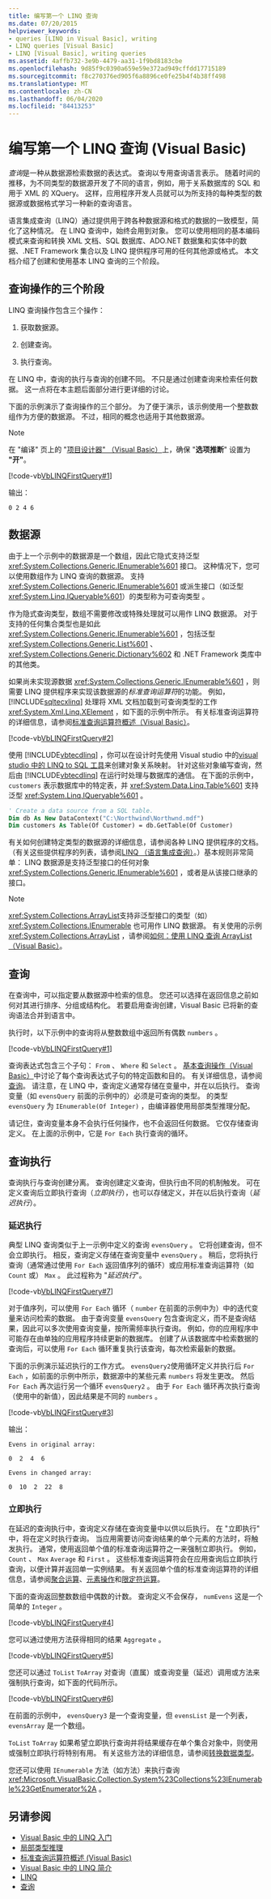 ```yaml
---
title: 编写第一个 LINQ 查询
ms.date: 07/20/2015
helpviewer_keywords:
- queries [LINQ in Visual Basic], writing
- LINQ queries [Visual Basic]
- LINQ [Visual Basic], writing queries
ms.assetid: 4affb732-3e9b-4479-aa31-1f9bd8183cbe
ms.openlocfilehash: 9d85f9c0390a659e59e372ad949cffdd17715189
ms.sourcegitcommit: f8c270376ed905f6a8896ce0fe25b4f4b38ff498
ms.translationtype: MT
ms.contentlocale: zh-CN
ms.lasthandoff: 06/04/2020
ms.locfileid: "84413253"
---
```

# <a name="writing-your-first-linq-query-visual-basic"></a>编写第一个 LINQ 查询 (Visual Basic)
*查询*是一种从数据源检索数据的表达式。 查询以专用查询语言表示。 随着时间的推移，为不同类型的数据源开发了不同的语言，例如，用于关系数据库的 SQL 和用于 XML 的 XQuery。 这样，应用程序开发人员就可以为所支持的每种类型的数据源或数据格式学习一种新的查询语言。  
  
 语言集成查询（LINQ）通过提供用于跨各种数据源和格式的数据的一致模型，简化了这种情况。 在 LINQ 查询中，始终会用到对象。 您可以使用相同的基本编码模式来查询和转换 XML 文档、SQL 数据库、ADO.NET 数据集和实体中的数据、.NET Framework 集合以及 LINQ 提供程序可用的任何其他源或格式。 本文档介绍了创建和使用基本 LINQ 查询的三个阶段。  
  
## <a name="three-stages-of-a-query-operation"></a>查询操作的三个阶段  
 LINQ 查询操作包含三个操作：  
  
1. 获取数据源。  
  
2. 创建查询。  
  
3. 执行查询。  
  
 在 LINQ 中，查询的执行与查询的创建不同。 不只是通过创建查询来检索任何数据。 这一点将在本主题后面部分进行更详细的讨论。  
  
 下面的示例演示了查询操作的三个部分。 为了便于演示，该示例使用一个整数数组作为方便的数据源。 不过，相同的概念也适用于其他数据源。  
  
> [!NOTE]
> 在 "编译" 页上的 "[项目设计器" （Visual Basic）](/visualstudio/ide/reference/compile-page-project-designer-visual-basic)上，确保 "**选项推断**" 设置为 **"开"**。  
  
 [!code-vb[VbLINQFirstQuery#1](~/samples/snippets/visualbasic/VS_Snippets_VBCSharp/VbLINQFirstQuery/VB/Class1.vb#1)]  
  
 输出：  
  
 `0 2 4 6`  
  
## <a name="the-data-source"></a>数据源  
 由于上一个示例中的数据源是一个数组，因此它隐式支持泛型 <xref:System.Collections.Generic.IEnumerable%601> 接口。 这种情况下，您可以使用数组作为 LINQ 查询的数据源。 支持 <xref:System.Collections.Generic.IEnumerable%601> 或派生接口（如泛型 <xref:System.Linq.IQueryable%601>）的类型称为可查询类型  。  
  
 作为隐式查询类型，数组不需要修改或特殊处理就可以用作 LINQ 数据源。 对于支持的任何集合类型也是如此 <xref:System.Collections.Generic.IEnumerable%601> ，包括泛型 <xref:System.Collections.Generic.List%601> 、 <xref:System.Collections.Generic.Dictionary%602> 和 .NET Framework 类库中的其他类。  
  
 如果尚未实现源数据 <xref:System.Collections.Generic.IEnumerable%601> ，则需要 LINQ 提供程序来实现该数据源的*标准查询运算符*的功能。 例如， [!INCLUDE[sqltecxlinq](~/includes/sqltecxlinq-md.md)] 处理将 XML 文档加载到可查询类型的工作 <xref:System.Xml.Linq.XElement> ，如下面的示例中所示。 有关标准查询运算符的详细信息，请参阅[标准查询运算符概述（Visual Basic）](standard-query-operators-overview.md)。  
  
 [!code-vb[VbLINQFirstQuery#2](~/samples/snippets/visualbasic/VS_Snippets_VBCSharp/VbLINQFirstQuery/VB/Class1.vb#2)]  
  
 使用 [!INCLUDE[vbtecdlinq](~/includes/vbtecdlinq-md.md)] ，你可以在设计时先使用 Visual studio 中的[visual studio 中的 LINQ to SQL 工具](/visualstudio/data-tools/linq-to-sql-tools-in-visual-studio2)来创建对象关系映射。 针对这些对象编写查询，然后由 [!INCLUDE[vbtecdlinq](~/includes/vbtecdlinq-md.md)] 在运行时处理与数据库的通信。 在下面的示例中， `customers` 表示数据库中的特定表，并 <xref:System.Data.Linq.Table%601> 支持泛型 <xref:System.Linq.IQueryable%601> 。  
  
```vb  
' Create a data source from a SQL table.  
Dim db As New DataContext("C:\Northwind\Northwnd.mdf")  
Dim customers As Table(Of Customer) = db.GetTable(Of Customer)  
```  
  
 有关如何创建特定类型的数据源的详细信息，请参阅各种 LINQ 提供程序的文档。 （有关这些提供程序的列表，请参阅[LINQ （语言集成查询）](index.md)。）基本规则非常简单： LINQ 数据源是支持泛型接口的任何对象 <xref:System.Collections.Generic.IEnumerable%601> ，或者是从该接口继承的接口。  
  
> [!NOTE]
> <xref:System.Collections.ArrayList>支持非泛型接口的类型（如） <xref:System.Collections.IEnumerable> 也可用作 LINQ 数据源。 有关使用的示例 <xref:System.Collections.ArrayList> ，请参阅[如何：使用 LINQ 查询 ArrayList （Visual Basic）](how-to-query-an-arraylist-with-linq.md)。  
  
## <a name="the-query"></a>查询  
 在查询中，可以指定要从数据源中检索的信息。 您还可以选择在返回信息之前如何对其进行排序、分组或结构化。 若要启用查询创建，Visual Basic 已将新的查询语法合并到语言中。  
  
 执行时，以下示例中的查询将从整数数组中返回所有偶数 `numbers` 。  
  
 [!code-vb[VbLINQFirstQuery#1](~/samples/snippets/visualbasic/VS_Snippets_VBCSharp/VbLINQFirstQuery/VB/Class1.vb#1)]  
  
 查询表达式包含三个子句： `From` 、 `Where` 和 `Select` 。 [基本查询操作（Visual Basic）](basic-query-operations.md)中讨论了每个查询表达式子句的特定函数和目的。 有关详细信息，请参阅[查询](../../../language-reference/queries/index.md)。 请注意，在 LINQ 中，查询定义通常存储在变量中，并在以后执行。 查询变量（如 `evensQuery` 前面的示例中的）必须是可查询的类型。 的类型 `evensQuery` 为 `IEnumerable(Of Integer)` ，由编译器使用局部类型推理分配。  
  
 请记住，查询变量本身不会执行任何操作，也不会返回任何数据。 它仅存储查询定义。 在上面的示例中，它是 `For Each` 执行查询的循环。  
  
## <a name="query-execution"></a>查询执行  
 查询执行与查询创建分离。 查询创建定义查询，但执行由不同的机制触发。 可在定义查询后立即执行查询（*立即执行*），也可以存储定义，并在以后执行查询（*延迟执行*）。  
  
### <a name="deferred-execution"></a>延迟执行  
 典型 LINQ 查询类似于上一示例中定义的查询 `evensQuery` 。 它将创建查询，但不会立即执行。 相反，查询定义存储在查询变量中 `evensQuery` 。 稍后，您将执行查询（通常通过使用 `For Each` 返回值序列的循环）或应用标准查询运算符（如 `Count` 或） `Max` 。 此过程称为 "*延迟执行*"。  
  
 [!code-vb[VbLINQFirstQuery#7](~/samples/snippets/visualbasic/VS_Snippets_VBCSharp/VbLINQFirstQuery/VB/Class1.vb#7)]  
  
 对于值序列，可以使用 `For Each` 循环（ `number` 在前面的示例中为）中的迭代变量来访问检索的数据。 由于查询变量 `evensQuery` 包含查询定义，而不是查询结果，因此可以多次使用查询变量，按所需频率执行查询。 例如，你的应用程序中可能存在由单独的应用程序持续更新的数据库。 创建了从该数据库中检索数据的查询后，可以使用 `For Each` 循环重复执行该查询，每次检索最新的数据。  
  
 下面的示例演示延迟执行的工作方式。 `evensQuery2`使用循环定义并执行后 `For Each` ，如前面的示例中所示，数据源中的某些元素 `numbers` 将发生更改。 然后 `For Each` 再次运行另一个循环 `evensQuery2` 。 由于 `For Each` 循环再次执行查询（使用中的新值），因此结果是不同的 `numbers` 。  
  
 [!code-vb[VbLINQFirstQuery#3](~/samples/snippets/visualbasic/VS_Snippets_VBCSharp/VbLINQFirstQuery/VB/Class1.vb#3)]  
  
 输出：  
  
 `Evens in original array:`  
  
 `0  2  4  6`  
  
 `Evens in changed array:`  
  
 `0  10  2  22  8`  
  
### <a name="immediate-execution"></a>立即执行  
 在延迟的查询执行中，查询定义存储在查询变量中以供以后执行。 在 "立即执行" 中，将在定义时执行查询。 当应用需要访问查询结果的单个元素的方法时，将触发执行。 通常，使用返回单个值的标准查询运算符之一来强制立即执行。 例如， `Count` 、 `Max` `Average` 和 `First` 。 这些标准查询运算符会在应用查询后立即执行查询，以便计算并返回单一实例结果。 有关返回单个值的标准查询运算符的详细信息，请参阅[聚合运算](aggregation-operations.md)、[元素操作](element-operations.md)和[限定符运算](quantifier-operations.md)。  
  
 下面的查询返回整数数组中偶数的计数。 查询定义不会保存， `numEvens` 这是一个简单的 `Integer` 。  
  
 [!code-vb[VbLINQFirstQuery#4](~/samples/snippets/visualbasic/VS_Snippets_VBCSharp/VbLINQFirstQuery/VB/Class1.vb#4)]  
  
 您可以通过使用方法获得相同的结果 `Aggregate` 。  
  
 [!code-vb[VbLINQFirstQuery#5](~/samples/snippets/visualbasic/VS_Snippets_VBCSharp/VbLINQFirstQuery/VB/Class1.vb#5)]  
  
 您还可以通过 `ToList` `ToArray` 对查询（直属）或查询变量（延迟）调用或方法来强制执行查询，如下面的代码所示。  
  
 [!code-vb[VbLINQFirstQuery#6](~/samples/snippets/visualbasic/VS_Snippets_VBCSharp/VbLINQFirstQuery/VB/Class1.vb#6)]  
  
 在前面的示例中， `evensQuery3` 是一个查询变量，但 `evensList` 是一个列表， `evensArray` 是一个数组。  
  
 `ToList` `ToArray` 如果希望立即执行查询并将结果缓存在单个集合对象中，则使用或强制立即执行将特别有用。 有关这些方法的详细信息，请参阅[转换数据类型](converting-data-types.md)。  
  
 您还可以使用 `IEnumerable` 方法（如方法）来执行查询 <xref:Microsoft.VisualBasic.Collection.System%23Collections%23IEnumerable%23GetEnumerator%2A> 。  
  
## <a name="see-also"></a>另请参阅

- [Visual Basic 中的 LINQ 入门](getting-started-with-linq.md)
- [局部类型推理](../../language-features/variables/local-type-inference.md)
- [标准查询运算符概述 (Visual Basic)](standard-query-operators-overview.md)
- [Visual Basic 中的 LINQ 简介](../../language-features/linq/introduction-to-linq.md)
- [LINQ](../../language-features/linq/index.md)
- [查询](../../../language-reference/queries/index.md)
